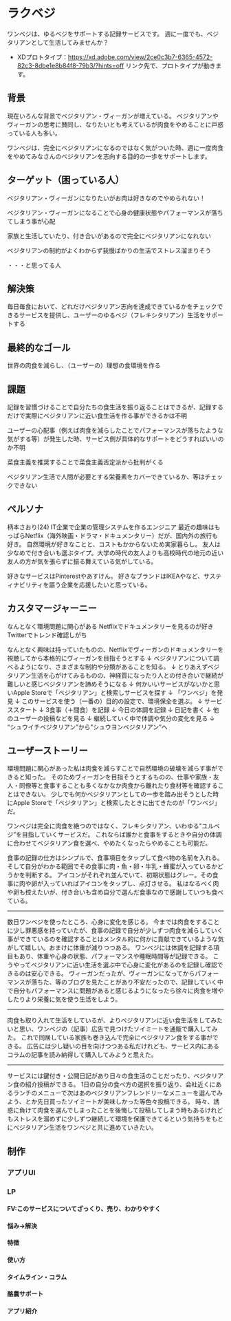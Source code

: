 # ラクベジ
ワンベジは、ゆるベジをサポートする記録サービスです。
週に一度でも、ベジタリアンとして生活してみませんか？

* XDプロトタイプ：https://xd.adobe.com/view/2ce0c3b7-6365-4572-82c3-8dbe1e8b84f8-79b3/?hints=off
リンク先で、プロトタイプが動きます。

## 背景
現在いろんな背景でベジタリアン・ヴィーガンが増えている。
ベジタリアンやヴィーガンの思考に賛同し、なりたいとも考えているが肉食をやめることに戸惑っている人も多い。

ワンベジは、完全にベジタリアンになるのではなく気がついた時、週に一度肉食をやめてみなさんのベジタリアンを志向する目的の一歩をサポートします。

## ターゲット（困っている人）
ベジタリアン・ヴィーガンになりたいがお肉は好きなのでやめられない！

ベジタリアン・ヴィーガンになることで心身の健康状態やパフォーマンスが落ちてしまう事が心配

家族と生活していたり、付き合いがあるので完全にベジタリアンになれない

ベジタリアンの制約がよくわからず我慢ばかりの生活でストレス溜まりそう

・・・と思ってる人

## 解決策

毎日毎食において、どれだけベジタリアン志向を達成できているかをチェックできるサービスを提供し、ユーザーのゆるベジ（フレキシタリアン）生活をサポートする

## 最終的なゴール

世界の肉食を減らし、（ユーザーの）理想の食環境を作る

## 課題
記録を習慣づけることで自分たちの食生活を振り返ることはできるが、記録するだけで実際にベジタリアンに近い食生活を作る事ができるかは不明

ユーザーの心配事（例えば肉食を減らしたことでパフォーマンスが落ちたような気がする等）が発生した時、サービス側が具体的なサポートをどうすればいいのか不明

菜食主義を推奨することで菜食主義否定派から批判がくる

ベジタリアン生活で人間が必要とする栄養素をカバーできているか、等はチェックできない

## ペルソナ
柄本さおり(24)
IT企業で企業の管理システムを作るエンジニア
最近の趣味はもっぱらNetflix（海外映画・ドラマ・ドキュメンタリー）だが、国内外の旅行も好き。
自然環境が好きなことと、コストもかからないため実家暮らし。
友人は少なめで付き合いも選ぶタイプ。大学の時代の友人よりも高校時代の地元の近い友人の方が気を張らずに振る舞えている気がしている。

好きなサービスはPinterestやあすけん。
好きなブランドはIKEAやなど、サスティナビリティを謳う企業を応援したいと思っている。


## カスタマージャーニー
なんとなく環境問題に関心がある
Netflixでドキュメンタリーを見るのが好き
Twitterでトレンド確認しがち

なんとなく興味は持っていたものの、Netflixでヴィーガンのドキュメンタリーを視聴してから本格的にヴィーガンを目指そうとする
↓
ベジタリアンについて調べるようになり、さまざまな制約や分類があることを知る。
↓
とりあえずベジタリアン生活を心がけてみるものの、神経質になったり人との付き合いで継続が難しいと感じベジタリアンを諦めそうになる
↓
何かいいサービスがないかと思いApple Storeで「ベジタリアン」と検索しサービスを探す
↓
「ワンベジ」を発見
↓
このサービスを使う（一番の）目的の設定で、環境保全を選ぶ。
↓
サービススタート
↓
3食事（＋間食）を記録
↓
今日の体調を記録
↓
日記を書く
↓
他のユーザーの投稿などを見る
↓
継続していく中で体調や気分の変化を見る
↓
“シュウイチベジタリアン”から”シュウヨンベジタリアン”へ

## ユーザーストーリー
環境問題に関心があった私は肉食を減らすことで自然環境の破壊を減らす事ができると知った。
そのためヴィーガンを目指そうとするものの、仕事や家族・友人・同僚等と食事することも多くなかなか肉食から離れたり食材等を確認することはできない。
少しでも何かベジタリアンとしての一歩を踏み出そうとした時にApple Storeで「ベジタリアン」と検索したときに出てきたのが「ワンベジ」だ。

ワンベジは完全に肉食を絶つのではなく、フレキシタリアン、いわゆる”ユルベジ”を目指していくサービスだ。
これならば誰かと食事をするときや自分の体調に合わせてベジタリアン食を選べ、やめたくなったらやめることも可能だ。

食事の記録の仕方はシンプルで、食事項目をタップして食べ物の名前を入れる。そして自分がわかる範囲でその食事に肉・魚・卵・牛乳・蜂蜜が入っているかどうかを判断する。
アイコンがそれぞれ並んでいて、初期状態はグレー。その食事に肉や卵が入っていればアイコンをタップし、点灯させる。
私はなるべく肉や卵も控えたいが、付き合いも含め自分で選んだ食事なので感謝していつも食べている。

 - - -

数日ワンベジを使ったところ、心身に変化を感じる。
今までは肉食をすることに少し罪悪感を持っていたが、食事の記録で自分が少しずつ肉食を減らしていく事ができているのを確認することはメンタル的に何かに貢献できているような気がして嬉しい。おまけに体重が減りつつある。
ワンベジには体調を記録する項目もあり、体重や心身の状態、パフォーマンスや睡眠時間等が記録できる。
こうやってベジタリアンに近い生活を選ぶ中で心身に変化があるのを記録し確認できるのは安心できる。
ヴィーガンだったが、ヴィーガンになってからパフォーマンスが落ちた、等のブログを見たことがあり不安だったので、記録していく中で自分もパフォーマンスに問題があると感じるようになったら徐々に肉食を増やしたりより栄養に気を使う生活をしよう。

- - -

肉食も取り入れて生活をしているが、よりベジタリアンに近い食生活をしてみたいと思い、ワンベジの（記事）広告で見つけたソイミートを通販で購入してみた。
これで同居している家族も巻き込んで完全にベジタリアン食をする事ができる。
広告には少し疑いの目を向けつつある私だけれども、サービス内にあるコラムの記事を読み納得して購入してみようと思えた。

- - -

サービスには鍵付き・公開日記があり日々の食生活のことだったり、ベジタリアン食の紹介投稿ができる。
1日の自分の食べ方の選択を振り返り、会社近くにあるランチのメニューで次はあのベジタリアンフレンドリーなメニューを選んでみよう、とか先日買ったソイミートが美味しかった等色々投稿できる。
時々、誘惑に負けて肉食を選んでしまったことを後悔して投稿してしまう時もあるけれどもストレスを溜めずに少しずつ継続して環境を保護できてるという気持ちをもとにベジタリアン生活をワンベジと共に進めていきたい。

## 制作
### アプリUI
### LP
#### FV:このサービスについてざっくり、売り、わかりやすく
#### 悩み→解決
#### 特徴
#### 使い方
#### タイムライン・コラム
#### 酪農サポート
#### アプリ紹介
